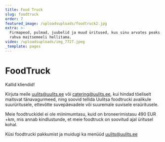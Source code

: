 ```yaml
---
title: Food Truck
slug: foodtruck
order: 7
featured_image: /uploadsuploads/foodtruck2.jpg
extra: >-
  Firmapeod, pulmad, juubelid ja muud üritused, kus sinu arvates peaks Uulits
  rahva maitsemeeli hellitama.
video: /uploadsuploads/img_7727.jpeg
_template: pages
---
```


# FoodTruck

Kallid kliendid!

Kirjuta meile [uulits@uulits.ee](mailto:uulits@uulits.ee) või [catering@uulits.ee](mailto:catering@uulits.ee), kui hindad tõeliselt maitsvat tänavagurmeed, ning soovid tellida Uulitsa foodtrucki avalikule suurüritusele, ettevõtte suvepäevadele või suuremale suvisele eraüritusele.

Meie foodtruckidel ei ole miinimumtasu, kuid on broneerimistasu 490 EUR +km, mis annab kindlustunde, et meie foodtruck on soovitud ajal üritusel kohal.

Küsi foodtrucki pakkumist ja muidugi ka menüüd [uulits@uulits.ee](mailto:uulits@uulits.ee)
